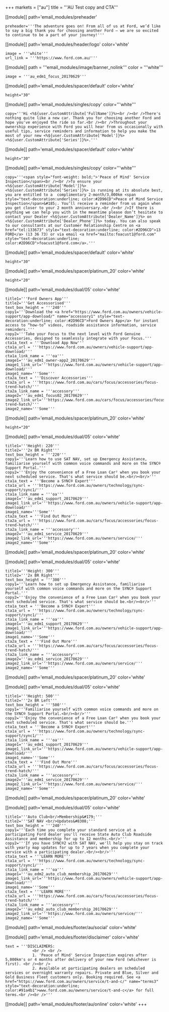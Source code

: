 +++
markets = ["au"]
title = '''AU Test copy and CTA'''

[[module]]
path='email_modules/preheader'

	preheader='''The adventure goes on! From all of us at Ford, we’d like to say a big thank you for choosing another Ford – we are so excited to continue to be a part of your journey!'''

[[module]]
path='email_modules/header/logo'
color='white'

	image = '''white'''
	url_link = '''https://www.ford.com.au/'''

[[module]]
path = '''email_modules/image/banner_nolink'''
color = '''white'''

	image = '''au_edm1_focus_20170629'''

[[module]]
path='email_modules/spacer/default'
color='white'

	height="30"

[[module]]
path='email_modules/singles/copy'
color='''white'''

	copy='''Hi <%${user.CustomAttribute['FullName']}%><br /><br />There's nothing quite like a new car. Thank you for choosing another Ford and hope you've enjoyed the ride so far.<br /><br />Throughout your ownership experience with Ford you will hear from us occasionally with useful tips, service reminders and information to help you make the most of your new <%${user.CustomAttribute['Model']}%> <%${user.CustomAttribute['Series']}%>.'''

[[module]]
path='email_modules/spacer/default'
color='white'

	height="30"

[[module]]
path='email_modules/singles/copy'
color='''white'''

	copy='''<span style="font-weight: bold;">'Peace of Mind' Service Inspection</span><br /><br />To ensure your <%${user.CustomAttribute['Model']}%> <%${user.CustomAttribute['Series']}%> is running at its absolute best, you are entitled to a  complimentary 2-month/3,000km <span style="text-decoration:underline; color:#2D96CD">Peace of Mind Service Inspection</span>&#185;. You’ll receive a reminder from us again when you get closer to your 2 month anniversary.<br /><br />If there is anything we can help you with in the meantime please don’t hesitate to contact your Dealer <%${user.CustomAttribute['Dealer_Name']}%> on <%${user.CustomAttribute['Dealer_Phone']}%> today. You can also speak to our consultants at our Customer Relationship Centre on <a href="tel:133673" style="text-decoration:underline; color:#2D96CD">13 FORD</a> (13 36 73) or via email <a href="mailto:foacust1@ford.com" style="text-decoration:underline; color:#2D96CD">foacust1@ford.com</a>.'''

[[module]]
path='email_modules/spacer/default'
color='white'

	height="30"

[[module]]
path='email_modules/spacer/platinum_20'
color='white'

	height="20"

[[module]]
path='email_modules/dual/05'
color='white'

	title1='''Ford Owners App'''
	title2='''Get Accessorised'''
    text_box_height = '''240'''
	copy1='''Download the <a href="https://www.ford.com.au/owners/vehicle-support/app-download/" name="accessory1" style="text-decoration:underline; color:#2D96CD">Ford Owners App</a> for instant access to “how-to” videos, roadside assistance information, service reminders.'''
	copy2='''Take your Focus to the next level with Ford Genuine Accessories, designed to seamlessly integrate with your Focus.'''
	cta1a_text = '''Download App Now'''
	cta1a_url = '''https://www.ford.com.au/owners/vehicle-support/app-download/'''
	cta1a_link_name = '''oa'''
    image1='''au_edm1_owner-app2_20170629'''
    image1_link_url='''https://www.ford.com.au/owners/vehicle-support/app-download/'''
    image1_name='''Some'''
    cta2a_text = '''Discover Accessories'''
	cta2a_url = '''https://www.ford.com.au/cars/focus/accessories/focus-trend-hatch/'''
	cta2a_link_name = '''accessory'''
    image2='''au_edm1_focus02_20170629'''
    image2_link_url='''https://www.ford.com.au/cars/focus/accessories/focus-trend-hatch/'''
    image2_name='''Some'''

[[module]]
path='email_modules/spacer/platinum_20'
color='white'

	height="20"

[[module]]
path='email_modules/dual/05'
color='white'

	title1='''Height: 220'''
	title2='''2x BR Right'''
    text_box_height = '''220'''
	copy1='''Learn how to use SAT NAV, set up Emergency Assistance, familiarise yourself with common voice commands and more on the SYNC® Support Portal.'''
	copy2='''Enjoy the convenience of a Free Loan Car² when you book your next scheduled service. That's what service should be.<br/><br/>'''
	cta1a_text = '''Become a SYNC® Expert'''
	cta1a_url = '''https://www.ford.com.au/owners/technology/sync-support/sync1/'''
	cta1a_link_name = '''oa'''
    image1='''au_edm1_support_20170629'''
    image1_link_url='''https://www.ford.com.au/owners/vehicle-support/app-download/'''
    image1_name='''Some'''
    cta2a_text = '''Find Out More'''
	cta2a_url = '''https://www.ford.com.au/cars/focus/accessories/focus-trend-hatch/'''
	cta2a_link_name = '''accessory'''
    image2='''au_edm1_service_20170629'''
    image2_link_url='''https://www.ford.com.au/owners/service/'''
    image2_name='''Some'''

[[module]]
path='email_modules/spacer/platinum_20'
color='white'

[[module]]
path='email_modules/dual/05'
color='white'

	title1='''Height: 300'''
	title2='''2x BR Right'''
    text_box_height = '''300'''
	copy1='''Learn how to set up Emergency Assistance, familiarise yourself with common voice commands and more on the SYNC® Support Portal.'''
	copy2='''Enjoy the convenience of a Free Loan Car² when you book your next scheduled service. That's what service should be.<br/><br/>'''
	cta1a_text = '''Become a SYNC® Expert'''
	cta1a_url = '''https://www.ford.com.au/owners/technology/sync-support/sync1/'''
	cta1a_link_name = '''oa'''
    image1='''au_edm1_support_20170629'''
    image1_link_url='''https://www.ford.com.au/owners/vehicle-support/app-download/'''
    image1_name='''Some'''
    cta2a_text = '''Find Out More'''
	cta2a_url = '''https://www.ford.com.au/cars/focus/accessories/focus-trend-hatch/'''
	cta2a_link_name = '''accessory'''
    image2='''au_edm1_service_20170629'''
    image2_link_url='''https://www.ford.com.au/owners/service/'''
    image2_name='''Some'''

[[module]]
path='email_modules/spacer/platinum_20'
color='white'

[[module]]
path='email_modules/dual/05'
color='white'

	title1='''Height: 500'''
	title2='''2x BR Left'''
    text_box_height = '''500'''
	copy1='''Familiarise yourself with common voice commands and more on the SYNC® Support Portal.<br/><br/>'''
	copy2='''Enjoy the convenience of a Free Loan Car² when you book your next scheduled service. That's what service should be.'''
	cta1a_text = '''Become a SYNC® Expert'''
	cta1a_url = '''https://www.ford.com.au/owners/technology/sync-support/sync1/'''
	cta1a_link_name = '''oa'''
    image1='''au_edm1_support_20170629'''
    image1_link_url='''https://www.ford.com.au/owners/vehicle-support/app-download/'''
    image1_name='''Some'''
    cta2a_text = '''Find Out More'''
	cta2a_url = '''https://www.ford.com.au/cars/focus/accessories/focus-trend-hatch/'''
	cta2a_link_name = '''accessory'''
    image2='''au_edm1_service_20170629'''
    image2_link_url='''https://www.ford.com.au/owners/service/'''
    image2_name='''Some'''

[[module]]
path='email_modules/spacer/platinum_20'
color='white'

[[module]]
path='email_modules/dual/05'
color='white'

    title1='''Auto Club<br/>Membership&#179;'''
	title2='''SAT NAV <br/>Updates&#8308;'''
    text_box_height = '''240'''
	copy1='''Each time you complete your standard service at a participating Ford dealer you'll receive State Auto Club Roadside Assistance and membership for up to 12 months.<br/>'''
	copy2='''If you have SYNC®2 with SAT NAV, we'll help you stay on track with yearly map updates for up to 7 years when you complete your service with a participating dealer.<br/><br/>'''
	cta1a_text = '''LEARN MORE'''
	cta1a_url = '''https://www.ford.com.au/owners/technology/sync-support/sync1/'''
	cta1a_link_name = '''oa'''
    image1='''au_edm2_auto_club_membership_20170629'''
    image1_link_url='''https://www.ford.com.au/owners/vehicle-support/app-download/'''
    image1_name='''Some'''
    cta2a_text = '''LEARN MORE'''
	cta2a_url = '''https://www.ford.com.au/cars/focus/accessories/focus-trend-hatch/'''
	cta2a_link_name = '''accessory'''
    image2='''au_edm2_auto_club_membership_20170629'''
    image2_link_url='''https://www.ford.com.au/owners/service/'''
    image2_name='''Some'''

[[module]]
path='email_modules/footer/au/social'
color='white'

[[module]]
path='email_modules/footer/disclaimer'
color='white'

	text = '''DISCLAIMERS:
				<br /> <br />
                1. 'Peace of Mind' Service Inspection expires after 5,000km's or 4 months after delivery of your new Ford (whichever is first). <br /><br />
                2. Available at participating dealers on scheduled services or overnight warranty repairs. Private and Blue, Silver and Gold Business Fleet customers only. Booking required. See <a href="https://www.ford.com.au/owners/service/t-and-c/" name="terms3" style="text-decoration:underline; color:#91a4b1">www.ford.com.au/owners/service/t-and-c</a> for full terms.<br /><br />'''

[[module]]
path='email_modules/footer/au/online'
color='white'
+++
